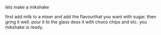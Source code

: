 lets make a mikshake

first add milk to a mixer and add the flavourthat you want with sugar.
then gring it well.
pour it to the glass
dess it with choco chips and etc.
you mikshake is ready.